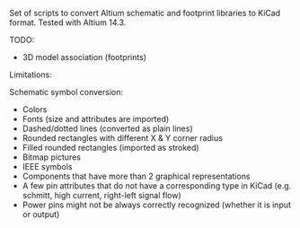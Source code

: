 Set of scripts to convert Altium schematic and footprint libraries to KiCad format. Tested with Altium 14.3.

TODO:
- 3D model association (footprints)

Limitations:

Schematic symbol conversion:
- Colors
- Fonts (size and attributes are imported)
- Dashed/dotted lines (converted as plain lines)
- Rounded rectangles with different X & Y corner radius
- Filled rounded rectangles (imported as stroked)
- Bitmap pictures
- IEEE symbols
- Components that have more than 2 graphical representations
- A few pin attributes that do not have a corresponding type in KiCad (e.g. schmitt, high current, right-left signal flow)
- Power pins might not be always correctly recognized (whether it is input or output)
